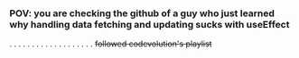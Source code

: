 ### POV: you are checking the github of a guy who just learned why handling data fetching and updating sucks with useEffect 
.
.
.
.
.
.
.
.
.
.
.
.
.
.
.
.
.
.
.
~~followed codevolution's playlist~~
